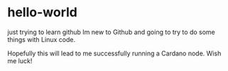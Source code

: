 # hello-world
just trying to learn github
Im new to Github and going to try to do some things with Linux code.

Hopefully this will lead to me successfully running a Cardano node.
Wish me luck!
